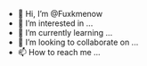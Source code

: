 - 👋 Hi, I’m @Fuxkmenow
- 👀 I’m interested in ...
- 🌱 I’m currently learning ...
- 💞️ I’m looking to collaborate on ...
- 📫 How to reach me ...

<!---
Fuxkmenow/Fuxkmenow is a ✨ special ✨ repository because its `README.md` (this file) appears on your GitHub profile.
You can click the Preview link to take a look at your changes.
--->

